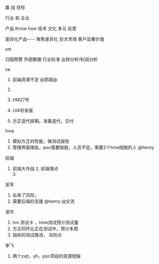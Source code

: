 
赢
战
目标

行业 和 企业

产品
Know how
技术
文化 多元 反思



差异化产品---- 聚焦差异化
巨大市场
客户显著价值



sm

归因预警
外部数据
行业标准
业财分析/利润分析

sa





1. 前端资源不足 @郭超@

2.  
3. HM27号
4. UI4号发版
5. 方正迭代排期。准备迭代，交付


hme
1. 模拟方正的性能，做测试报告
2. 管理界面降低，poc需要陪跑，人员不足，需要2个hme陪跑的人 @herny

前端
1. 前端大作战
   2.  前端埋点  
   3.

吴军

1. 右来了风险， 
2. 需要后端的支援  @henry @文尧

凌华

1. hm 测试卡 ，hme测试预计测试量
2. 方正同环比正在测试中，预计本周
3. 指标的测试推进， 风险点

李飞
1. 两个zxjt，yh，poc项目的资源短缺





   










